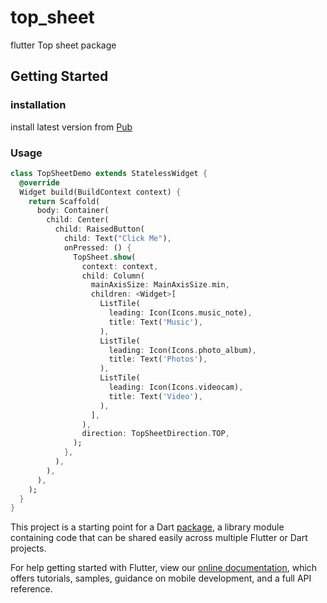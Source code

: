# top_sheet

flutter Top sheet package

## Getting Started

### installation

install latest version from [Pub](https://pub.dev/packages/top_sheet)

### Usage

```dart
class TopSheetDemo extends StatelessWidget {
  @override
  Widget build(BuildContext context) {
    return Scaffold(
      body: Container(
        child: Center(
          child: RaisedButton(
            child: Text("Click Me"),
            onPressed: () {
              TopSheet.show(
                context: context,
                child: Column(
                  mainAxisSize: MainAxisSize.min,
                  children: <Widget>[
                    ListTile(
                      leading: Icon(Icons.music_note),
                      title: Text('Music'),
                    ),
                    ListTile(
                      leading: Icon(Icons.photo_album),
                      title: Text('Photos'),
                    ),
                    ListTile(
                      leading: Icon(Icons.videocam),
                      title: Text('Video'),
                    ),
                  ],
                ),
                direction: TopSheetDirection.TOP,
              );
            },
          ),
        ),
      ),
    );
  }
}
```

This project is a starting point for a Dart
[package](https://flutter.dev/developing-packages/),
a library module containing code that can be shared easily across
multiple Flutter or Dart projects.

For help getting started with Flutter, view our 
[online documentation](https://flutter.dev/docs), which offers tutorials, 
samples, guidance on mobile development, and a full API reference.
